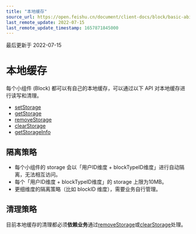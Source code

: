 ```yaml
---
title: "本地缓存"
source_url: https://open.feishu.cn/document/client-docs/block/basic-ability/storage
last_remote_update: 2022-07-15
last_remote_update_timestamp: 1657871845000
---
```

最后更新于 2022-07-15

# 本地缓存

每个小组件 (Block) 都可以有自己的本地缓存，可以通过以下 API 对本地缓存进行读写和清理。

-   [setStorage](https://open.feishu.cn/document/uAjLw4CM/uYjL24iN/block/api/data-cache/setstorage) 
-   [getStorage](https://open.feishu.cn/document/uAjLw4CM/uYjL24iN/block/api/data-cache/getstorage) 
-   [removeStorage](https://open.feishu.cn/document/uAjLw4CM/uYjL24iN/block/api/data-cache/removestorage) 
-   [clearStorage](https://open.feishu.cn/document/uAjLw4CM/uYjL24iN/block/api/data-cache/clearstorage) 
-   [getStorageInfo](https://open.feishu.cn/document/uAjLw4CM/uYjL24iN/block/api/data-cache/getstorageinfo) 

## 隔离策略

-   每个小组件的 storage 会以「用户ID维度 + blockTypeID维度」进行自动隔离，无法相互访问。
-   每个「用户ID维度 + blockTypeID维度」的 storage 上限为10MB。
-   更细维度的隔离策略（比如 blockID 维度），需要业务自行管理。

## 清理策略

目前本地缓存的清理都必须**依赖业务**通过[removeStorage](https://open.feishu.cn/document/uAjLw4CM/uYjL24iN/block/api/data-cache/removestorage)或[clearStorage](https://open.feishu.cn/document/uAjLw4CM/uYjL24iN/block/api/data-cache/clearstorage)处理。
